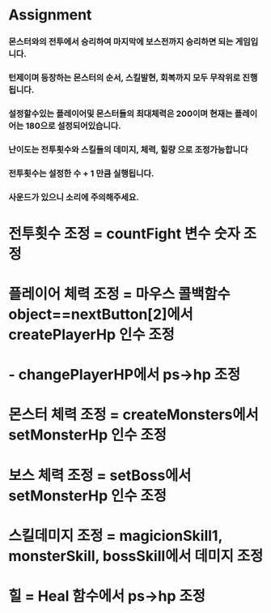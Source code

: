 # Assignment

### 몬스터와의 전투에서 승리하여 마지막에 보스전까지 승리하면 되는 게임입니다.

### 턴제이며 등장하는 몬스터의 순서, 스킬발현, 회복까지 모두 무작위로 진행됩니다.

### 설정할수있는 플레이어및 몬스터들의 최대체력은 200이며 현재는 플레이어는 180으로 설정되어있습니다.

### 난이도는 전투횟수와 스킬들의 데미지, 체력, 힐량 으로 조정가능합니다

### 전투횟수는 설정한 수 + 1 만큼 실행됩니다.

### 사운드가 있으니 소리에 주의해주세요.

# 전투횟수 조정 = countFight 변수 숫자 조정
# 플레이어 체력 조정 = 마우스 콜백함수 object==nextButton[2]에서 createPlayerHp 인수 조정
#                      - changePlayerHP에서 ps->hp 조정

# 몬스터 체력 조정 = createMonsters에서 setMonsterHp 인수 조정
# 보스 체력 조정 = setBoss에서 setMonsterHp 인수 조정
# 스킬데미지 조정 = magicionSkill1, monsterSkill, bossSkill에서 데미지 조정
# 힐 = Heal 함수에서 ps->hp 조정
